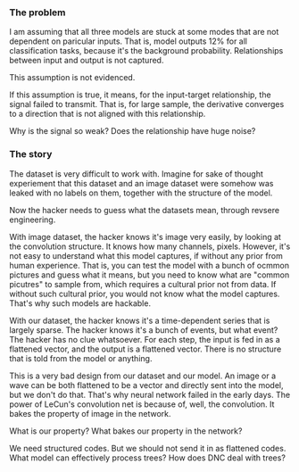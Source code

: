 ### The problem
I am assuming that all three models are stuck at some modes that are
not dependent on paricular inputs. That is, model outputs 12% for all
classification tasks, because it's the background probability.
Relationships between input and output is not captured.

This assumption is not evidenced.

If this assumption is true, it means, for the input-target relationship,
the signal failed to transmit. That is, for large sample, the derivative
converges to a direction that is not aligned with this relationship.

Why is the signal so weak? Does the relationship have huge noise?

### The story

The dataset is very difficult to work with. Imagine for sake of
thought experiement that this dataset and an image dataset were
somehow was leaked with no labels on them, together with the structure
of the model.

Now the hacker needs to guess what the datasets mean, through revsere
engineering.

With image dataset, the hacker knows it's image very easily, by looking
at the convolution structure. It knows how many channels, pixels.
However, it's not easy to understand what this model captures, if
without any prior from human experience. That is, you can test the
model with a bunch of ocmmon pictures and guess what it means, but
you need to know what are "common picutres" to sample from, which
requires a cultural prior not from data. If without such cultural
prior, you would not know what the model captures. That's why such
models are hackable.

With our dataset, the hacker knows it's a time-dependent series
that is largely sparse.
The hacker knows it's a bunch of events, but what event?
The hacker has no clue whatsoever. For each step, the input is fed
in as a flattened vector, and the output is a flattened vector.
There is no structure that is told from the model or anything.

This is a very bad design from our dataset and our model. An image or a
wave can be both flattened to be a vector and directly sent into the
model, but we don't do that.
That's why neural network failed in the early days.
The power of LeCun's convolution net is because of,
well, the convolution.
It bakes the property of image in the network.

What is our property? What bakes our property in the network?

We need structured codes. But we should not send it in as flattened
codes. What model can effectively process trees? How does DNC
deal with trees?